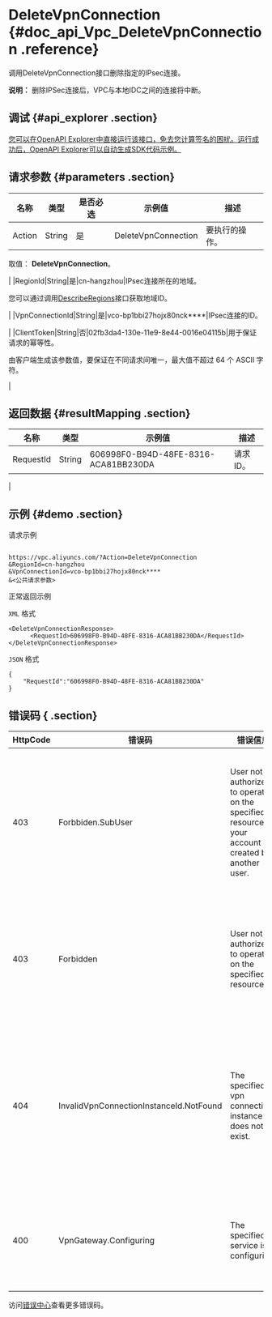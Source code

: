 # DeleteVpnConnection {#doc_api_Vpc_DeleteVpnConnection .reference}

调用DeleteVpnConnection接口删除指定的IPsec连接。

**说明：** 删除IPSec连接后，VPC与本地IDC之间的连接将中断。

## 调试 {#api_explorer .section}

[您可以在OpenAPI Explorer中直接运行该接口，免去您计算签名的困扰。运行成功后，OpenAPI Explorer可以自动生成SDK代码示例。](https://api.aliyun.com/#product=Vpc&api=DeleteVpnConnection&type=RPC&version=2016-04-28)

## 请求参数 {#parameters .section}

|名称|类型|是否必选|示例值|描述|
|--|--|----|---|--|
|Action|String|是|DeleteVpnConnection|要执行的操作。

 取值： **DeleteVpnConnection**。

 |
|RegionId|String|是|cn-hangzhou|IPsec连接所在的地域。

 您可以通过调用[DescribeRegions](~~36063~~)接口获取地域ID。

 |
|VpnConnectionId|String|是|vco-bp1bbi27hojx80nck\*\*\*\*|IPsec连接的ID。

 |
|ClientToken|String|否|02fb3da4-130e-11e9-8e44-0016e04115b|用于保证请求的幂等性。

 由客户端生成该参数值，要保证在不同请求间唯一，最大值不超过 64 个 ASCII 字符。

 |

## 返回数据 {#resultMapping .section}

|名称|类型|示例值|描述|
|--|--|---|--|
|RequestId|String|606998F0-B94D-48FE-8316-ACA81BB230DA|请求ID。

 |

## 示例 {#demo .section}

请求示例

``` {#request_demo}

https://vpc.aliyuncs.com/?Action=DeleteVpnConnection
&RegionId=cn-hangzhou
&VpnConnectionId=vco-bp1bbi27hojx80nck****
&<公共请求参数>

```

正常返回示例

`XML` 格式

``` {#xml_return_success_demo}
<DeleteVpnConnectionResponse>
      <RequestId>606998F0-B94D-48FE-8316-ACA81BB230DA</RequestId>
</DeleteVpnConnectionResponse>
```

`JSON` 格式

``` {#json_return_success_demo}
{
	"RequestId":"606998F0-B94D-48FE-8316-ACA81BB230DA"
}
```

## 错误码 { .section}

|HttpCode|错误码|错误信息|描述|
|--------|---|----|--|
|403|Forbbiden.SubUser|User not authorized to operate on the specified resource as your account is created by another user.|您没有权限操作该资源，请您申请操作权限后再试。|
|403|Forbidden|User not authorized to operate on the specified resource.|您没有权限操作指定资源，请提交工单咨询。|
|404|InvalidVpnConnectionInstanceId.NotFound|The specified vpn connection instance id does not exist.|指定的 VPN 连接不存在，请您检查该 VPN 链接是否正确。|
|400|VpnGateway.Configuring|The specified service is configuring.|服务正在配置中，请您稍后再试。|

访问[错误中心](https://error-center.aliyun.com/status/product/Vpc)查看更多错误码。


